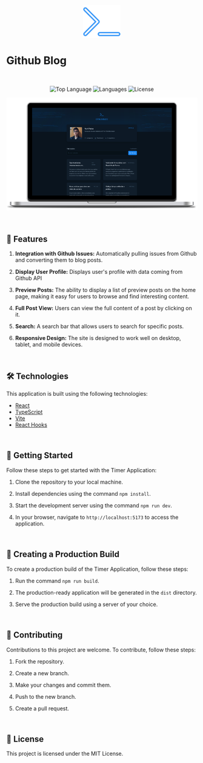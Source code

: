<br>

<p align="center">
 <img src="./public/github-blog.svg" alt="Timer Application Logo" width="100">
</p>

# Github Blog

<br>

<p align="center">
  <img alt="Top Language" src="https://img.shields.io/github/languages/top/yuriqpaiva/github-blog?color=blue"/>
  <img alt="Languages" src="https://img.shields.io/github/languages/count/yuriqpaiva/github-blog?color=violet"/>
  <img alt="License" src="https://img.shields.io/github/license/yuriqpaiva/github-blog?color=red"/>
</p>

<p align="center">
  <img src="preview.png" alt="Timer Application Screenshot" width="700">
</p>

<br>

## 🚀 Features

1. **Integration with Github Issues:** Automatically pulling issues from Github and converting them to blog posts.

2. **Display User Profile:** Displays user's profile with data coming from Github API

3. **Preview Posts:** The ability to display a list of preview posts on the home page, making it easy for users to browse and find interesting content.

4. **Full Post View:** Users can view the full content of a post by clicking on it.

5. **Search:** A search bar that allows users to search for specific posts.

6. **Responsive Design:** The site is designed to work well on desktop, tablet, and mobile devices.

<br>

## 🛠️ Technologies

This application is built using the following technologies:

- [React](https://reactjs.org/)
- [TypeScript](https://www.typescriptlang.org/)
- [Vite](https://vitejs.dev/)
- [React Hooks](https://reactjs.org/docs/hooks-intro.html)


<br>

## 🚀 Getting Started

Follow these steps to get started with the Timer Application:

1. Clone the repository to your local machine.

2. Install dependencies using the command `npm install`.

3. Start the development server using the command `npm run dev`.

4. In your browser, navigate to `http://localhost:5173` to access the application.


<br>

## 🚀 Creating a Production Build

To create a production build of the Timer Application, follow these steps:

1. Run the command `npm run build`.

2. The production-ready application will be generated in the `dist` directory.

3. Serve the production build using a server of your choice.


<br>

## 🤝 Contributing

Contributions to this project are welcome. To contribute, follow these steps:

1. Fork the repository.

2. Create a new branch.

3. Make your changes and commit them.

4. Push to the new branch.

5. Create a pull request.


<br>

## 📝 License

This project is licensed under the MIT License.
